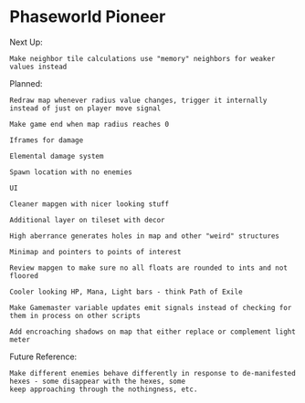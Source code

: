 # Phaseworld Pioneer

Next Up:
	
	Make neighbor tile calculations use "memory" neighbors for weaker values instead

Planned:
	
	Redraw map whenever radius value changes, trigger it internally instead of just on player move signal
	
	Make game end when map radius reaches 0
	
	Iframes for damage
	
	Elemental damage system
	
	Spawn location with no enemies
	
	UI
	
	Cleaner mapgen with nicer looking stuff
	
	Additional layer on tileset with decor
	
	High aberrance generates holes in map and other "weird" structures
	
	Minimap and pointers to points of interest
	
	Review mapgen to make sure no all floats are rounded to ints and not floored
	
	Cooler looking HP, Mana, Light bars - think Path of Exile
	
	Make Gamemaster variable updates emit signals instead of checking for them in process on other scripts
	
	Add encroaching shadows on map that either replace or complement light meter

Future Reference:
	
	Make different enemies behave differently in response to de-manifested hexes - some disappear with the hexes, some
	keep approaching through the nothingness, etc.
